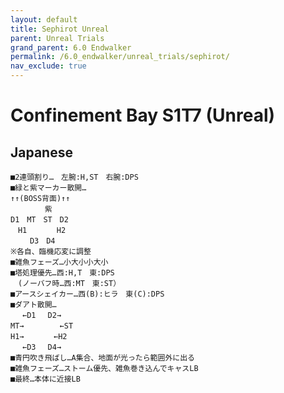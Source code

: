 ```yaml
---
layout: default
title: Sephirot Unreal
parent: Unreal Trials
grand_parent: 6.0 Endwalker
permalink: /6.0_endwalker/unreal_trials/sephirot/
nav_exclude: true
---
```


# Confinement Bay S1T7 (Unreal)

<!-- TODO: Add English macro and waymarks when this officially releases -->

## Japanese

```
■2連頭割り…　左腕:H,ST　右腕:DPS
■緑と紫マーカー散開…
↑↑(BOSS背面)↑↑
　　　　 紫
D1　MT　ST　D2
　H1　　　　H2
　　 D3　D4
※各自、臨機応変に調整
■雑魚フェーズ…小大小小大小
■塔処理優先…西:H,T　東:DPS
　(ノーバフ時…西:MT　東:ST）
■アースシェイカー…西(B):ヒラ　東(C):DPS
■ダアト散開…
　 ←D1　 D2→
MT→　　　   ←ST
H1→　　　　←H2
　 ←D3　 D4→
■青円吹き飛ばし…A集合、地面が光ったら範囲外に出る
■雑魚フェーズ…ストーム優先、雑魚巻き込んでキャスLB
■最終…本体に近接LB
```
